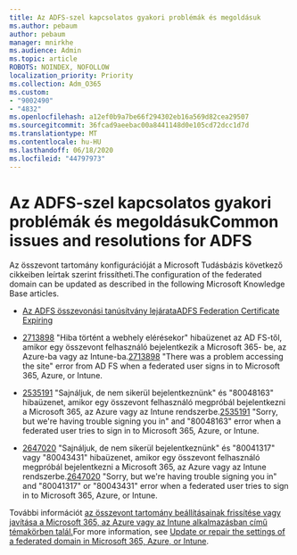 ```yaml
---
title: Az ADFS-szel kapcsolatos gyakori problémák és megoldásuk
ms.author: pebaum
author: pebaum
manager: mnirkhe
ms.audience: Admin
ms.topic: article
ROBOTS: NOINDEX, NOFOLLOW
localization_priority: Priority
ms.collection: Adm_O365
ms.custom:
- "9002490"
- "4832"
ms.openlocfilehash: a12ef0b9a7be66f294302eb16a569d82cea29507
ms.sourcegitcommit: 36fcad9aeebac00a8441148d0e105cd72dcc1d7d
ms.translationtype: MT
ms.contentlocale: hu-HU
ms.lasthandoff: 06/18/2020
ms.locfileid: "44797973"
---
```

# <a name="common-issues-and-resolutions-for-adfs"></a><span data-ttu-id="50fc3-102">Az ADFS-szel kapcsolatos gyakori problémák és megoldásuk</span><span class="sxs-lookup"><span data-stu-id="50fc3-102">Common issues and resolutions for ADFS</span></span>

<span data-ttu-id="50fc3-103">Az összevont tartomány konfigurációját a Microsoft Tudásbázis következő cikkeiben leírtak szerint frissítheti.</span><span class="sxs-lookup"><span data-stu-id="50fc3-103">The configuration of the federated domain can be updated as described in the following Microsoft Knowledge Base articles.</span></span>

- [<span data-ttu-id="50fc3-104">Az ADFS összevonási tanúsítvány lejárata</span><span class="sxs-lookup"><span data-stu-id="50fc3-104">ADFS Federation Certificate Expiring</span></span>](adfs-federation-certificate-expiring.md)

- <span data-ttu-id="50fc3-105">[2713898](https://support.microsoft.com/help/2713898) "Hiba történt a webhely elérésekor" hibaüzenet az AD FS-től, amikor egy összevont felhasználó bejelentkezik a Microsoft 365- be, az Azure-ba vagy az Intune-ba.</span><span class="sxs-lookup"><span data-stu-id="50fc3-105">[2713898](https://support.microsoft.com/help/2713898)  "There was a problem accessing the site" error from AD FS when a federated user signs in to Microsoft 365, Azure, or Intune.</span></span>

- <span data-ttu-id="50fc3-106">[2535191](https://support.microsoft.com/help/2535191) "Sajnáljuk, de nem sikerül bejelentkeznünk" és "80048163" hibaüzenet, amikor egy összevont felhasználó megpróbál bejelentkezni a Microsoft 365, az Azure vagy az Intune rendszerbe.</span><span class="sxs-lookup"><span data-stu-id="50fc3-106">[2535191](https://support.microsoft.com/help/2535191) "Sorry, but we're having trouble signing you in" and "80048163" error when a federated user tries to sign in to Microsoft 365, Azure, or Intune.</span></span>

- <span data-ttu-id="50fc3-107">[2647020](https://support.microsoft.com/help/2647020) "Sajnáljuk, de nem sikerül bejelentkeznünk" és "80041317" vagy "80043431" hibaüzenet, amikor egy összevont felhasználó megpróbál bejelentkezni a Microsoft 365, az Azure vagy az Intune rendszerbe.</span><span class="sxs-lookup"><span data-stu-id="50fc3-107">[2647020](https://support.microsoft.com/help/2647020)   "Sorry, but we're having trouble signing you in" and "80041317" or "80043431" error when a federated user tries to sign in to Microsoft 365, Azure, or Intune.</span></span>

<span data-ttu-id="50fc3-108">További információt [az összevont tartomány beállításainak frissítése vagy javítása a Microsoft 365, az Azure vagy az Intune alkalmazásban című témakörben talál.](https://docs.microsoft.com/office365/troubleshoot/active-directory/update-federated-domain-office-365)</span><span class="sxs-lookup"><span data-stu-id="50fc3-108">For more information, see [Update or repair the settings of a federated domain in Microsoft 365, Azure, or Intune](https://docs.microsoft.com/office365/troubleshoot/active-directory/update-federated-domain-office-365).</span></span>
